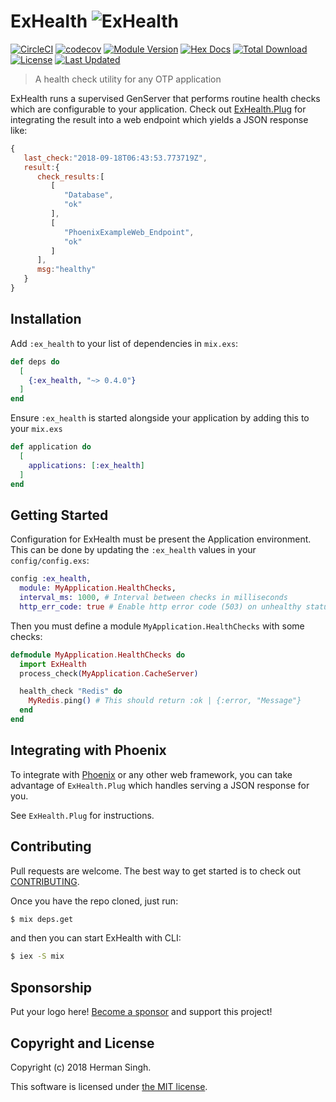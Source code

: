 # ExHealth ![ExHealth](./assets/logo.png)

[![CircleCI](https://dl.circleci.com/status-badge/img/gh/Kartstig/ex_health/tree/master.svg?style=svg)](https://dl.circleci.com/status-badge/redirect/gh/Kartstig/ex_health/tree/master)
[![codecov](https://codecov.io/gh/Kartstig/ex_health/branch/master/graph/badge.svg)](https://codecov.io/gh/Kartstig/ex_health)
[![Module Version](https://img.shields.io/hexpm/v/ex_health.svg)](https://hex.pm/packages/ex_health)
[![Hex Docs](https://img.shields.io/badge/hex-docs-lightgreen.svg)](https://hexdocs.pm/ex_health/)
[![Total Download](https://img.shields.io/hexpm/dt/ex_health.svg)](https://hex.pm/packages/ex_health)
[![License](https://img.shields.io/hexpm/l/ex_health.svg)](https://github.com/Kartstig/ex_health/blob/master/LICENSE)
[![Last Updated](https://img.shields.io/github/last-commit/Kartstig/ex_health.svg)](https://github.com/Kartstig/ex_health/commits/master)

> A health check utility for any OTP application

ExHealth runs a supervised GenServer that performs routine health checks which
are configurable to your application. Check out [ExHealth.Plug](lib/ex_health/plug.ex)
for integrating the result into a web endpoint which yields a JSON response like:

```javascript
{
   last_check:"2018-09-18T06:43:53.773719Z",
   result:{
      check_results:[
         [
            "Database",
            "ok"
         ],
         [
            "PhoenixExampleWeb_Endpoint",
            "ok"
         ]
      ],
      msg:"healthy"
   }
}
```

## Installation

Add `:ex_health` to your list of dependencies in `mix.exs`:

```elixir
def deps do
  [
    {:ex_health, "~> 0.4.0"}
  ]
end
```

Ensure `:ex_health` is started alongside your application by adding this to
your `mix.exs`

```elixir
def application do
  [
    applications: [:ex_health]
  ]
end
```

## Getting Started

Configuration for ExHealth must be present the Application environment. This
can be done by updating the `:ex_health` values in your `config/config.exs`:

```elixir
config :ex_health,
  module: MyApplication.HealthChecks,
  interval_ms: 1000, # Interval between checks in milliseconds
  http_err_code: true # Enable http error code (503) on unhealthy status
```

Then you must define a module `MyApplication.HealthChecks` with some checks:

```elixir
defmodule MyApplication.HealthChecks do
  import ExHealth
  process_check(MyApplication.CacheServer)

  health_check "Redis" do
    MyRedis.ping() # This should return :ok | {:error, "Message"}
  end
end
```

## Integrating with Phoenix

To integrate with [Phoenix](https://hexdocs.pm/phoenix/Phoenix.html)
or any other web framework, you can take advantage of `ExHealth.Plug`
which handles serving a JSON response for you.

See `ExHealth.Plug` for instructions.

## Contributing

Pull requests are welcome. The best way to get started is to check out
[CONTRIBUTING](CONTRIBUTING.md).

Once you have the repo cloned, just run:

```bash
$ mix deps.get
```

and then you can start ExHealth with CLI:

```bash
$ iex -S mix
```

## Sponsorship

Put your logo here! [Become a sponsor](https://github.com/sponsors/Kartstig) and support this project!

## Copyright and License

Copyright (c) 2018 Herman Singh.

This software is licensed under [the MIT license](./LICENSE.md).
